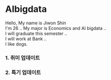 # AIbigdata
Hello, My name is Jiwon Shin  
I'm 26  ..
My major is Economics and AI bigdata  ..   
I will graduate this semester ..    
I will work at Bank  ..  
I like dogs.
### 1. 취미 업데이트 
### 2. 특기 업데이트
